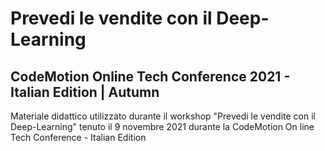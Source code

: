 # Prevedi le vendite con il Deep-Learning
## CodeMotion Online Tech Conference 2021 - Italian Edition | Autumn
    
Materiale didattico utilizzato durante il workshop "Prevedi le vendite con il Deep-Learning" tenuto il 9 novembre 2021 durante la CodeMotion On line Tech Conference - Italian Edition    
       

